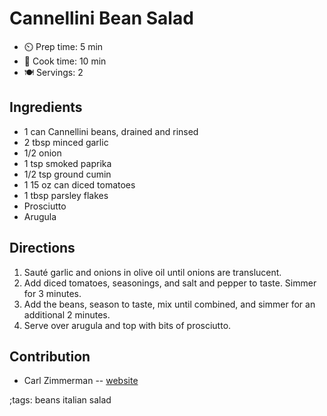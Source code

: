 # Cannellini Bean Salad

- ⏲️ Prep time: 5 min
- 🍳 Cook time: 10 min
- 🍽️ Servings: 2

## Ingredients

- 1 can Cannellini beans, drained and rinsed
- 2 tbsp minced garlic
- 1/2 onion
- 1 tsp smoked paprika
- 1/2 tsp ground cumin
- 1 15 oz can diced tomatoes
- 1 tbsp parsley flakes
- Prosciutto
- Arugula

## Directions

1. Sauté garlic and onions in olive oil until onions are translucent.
2. Add diced tomatoes, seasonings, and salt and pepper to taste. Simmer for 3 minutes.
3. Add the beans, season to taste, mix until combined, and simmer for an additional 2 minutes.
4. Serve over arugula and top with bits of prosciutto.

## Contribution

- Carl Zimmerman -- [website](https://codingwithcarl.com)

;tags: beans italian salad
